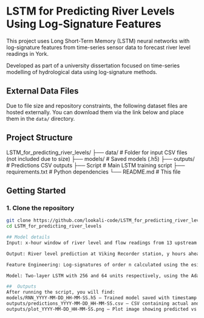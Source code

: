 # LSTM for Predicting River Levels Using Log-Signature Features
This project uses Long Short-Term Memory (LSTM) neural networks with log-signature features from time-series sensor data to forecast river level readings in York.

Developed as part of a university dissertation focused on time-series modelling of hydrological data using log-signature methods.
## External Data Files

Due to file size and repository constraints, the following dataset files are hosted externally. You can download them via the link below and place them in the `data/` directory.

## Project Structure
LSTM_for_predicting_river_levels/
├── data/ # Folder for input CSV files (not included due to size)
├── models/ # Saved models (.h5)
├── outputs/ # Predictions CSV outputs
├── Script # Main LSTM training script
├── requirements.txt # Python dependencies
└── README.md # This file

## Getting Started

### 1. Clone the repository
```bash
git clone https://github.com/lookali-code/LSTM_for_predicting_river_levels.git
cd LSTM_for_predicting_river_levels

## Model details
Input: x-hour window of river level and flow readings from 13 upstream locations (x is decided by the user)

Output: River level prediction at Viking Recorder station, y hours ahead (y is decided by the user)

Feature Engineering: Log-signatures of order n calculated using the esig library (n is decided by the user)

Model: Two-layer LSTM with 256 and 64 units respectively, using the Adam optimizer and mean squared error loss

##  Outputs
After running the script, you will find:
models/RNN_YYYY-MM-DD_HH-MM-SS.h5 — Trained model saved with timestamp
outputs/predictions_YYYY-MM-DD_HH-MM-SS.csv — CSV containing actual and predicted values
outputs/plot_YYYY-MM-DD_HH-MM-SS.png — Plot image showing predicted vs actual river levels
